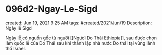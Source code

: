 # 096d2-Ngay-Le-Sigd

created: Jun 19, 2021 9:25 AM
tags: #created/2021/Jun/19
Description: Ngày lễ Sigd

Ngày lễ có nguồn gốc từ người [[Người Do Thái Ethiopia]], sau được chọn làm quốc lễ của Do Thái sau khi thành lập nhà nước Do thái tại vùng lãnh thổ Israel.